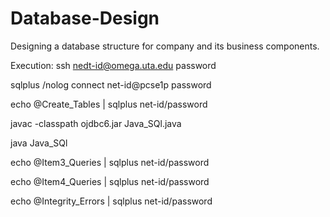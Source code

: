 # Database-Design

Designing a database structure for company and its business components.

Execution: 
ssh nedt-id@omega.uta.edu
password

sqlplus /nolog
connect net-id@pcse1p
password
 
echo @Create_Tables | sqlplus net-id/password 

javac -classpath ojdbc6.jar Java_SQl.java

java Java_SQl

echo @Item3_Queries | sqlplus net-id/password  

echo @Item4_Queries | sqlplus net-id/password  

echo @Integrity_Errors | sqlplus net-id/password  


